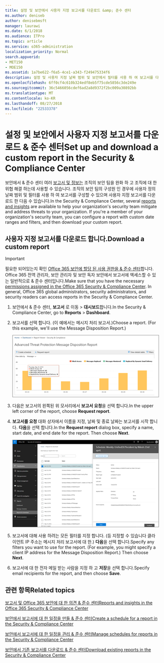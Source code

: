 ```yaml
---
title: 설정 및 보안에서 사용자 지정 보고서를 다운로드 &amp; 준수 센터
ms.author: deniseb
author: denisebmsft
manager: laurawi
ms.date: 6/1/2018
ms.audience: ITPro
ms.topic: article
ms.service: o365-administration
localization_priority: Normal
search.appverid:
- MET150
- MOE150
ms.assetid: 1a7be622-f6a5-4ce1-a343-f249475334f6
description: 설정 및 사용자 지정 날짜 범위 및 보안에서 필터를 사용 하 여 보고서를 다운로드 하는 방법에 알아봅니다 &amp; 준수 센터입니다.
ms.openlocfilehash: 6ff0cf4c610b324edf8eb5f75cde5856c3de249e
ms.sourcegitcommit: 36c5466056cdef6ad2a8d9372f2bc009a30892bb
ms.translationtype: MT
ms.contentlocale: ko-KR
ms.lasthandoff: 08/27/2018
ms.locfileid: "22533378"
---
```

# <a name="set-up-and-download-a-custom-report-in-the-security-amp-compliance-center"></a><span data-ttu-id="6ec92-103">설정 및 보안에서 사용자 지정 보고서를 다운로드 &amp; 준수 센터</span><span class="sxs-lookup"><span data-stu-id="6ec92-103">Set up and download a custom report in the Security &amp; Compliance Center</span></span>

<span data-ttu-id="6ec92-p101">보안에서 &amp; 준수 센터 여러 [보고서 및 정보는](reports-and-insights-in-security-and-compliance.md) 조직의 보안 팀을 완화 하 고 조직에 대 한 위협 해결 하는데 사용할 수 있습니다. 조직의 보안 팀의 구성원 인 경우에 사용자 정의 날짜 범위 및 필터를 사용 하 여 보고서를 구성할 수 있으며 사용자 지정 보고서를 다운로드 한 다음 수 있습니다.</span><span class="sxs-lookup"><span data-stu-id="6ec92-p101">In the Security &amp; Compliance Center, several [reports and insights](reports-and-insights-in-security-and-compliance.md) are available to help your organization's security team mitigate and address threats to your organization. If you're a member of your organization's security team, you can configure a report with custom date ranges and filters, and then download your custom report.</span></span> 
  
## <a name="download-a-custom-report"></a><span data-ttu-id="6ec92-106">사용자 지정 보고서를 다운로드 합니다.</span><span class="sxs-lookup"><span data-stu-id="6ec92-106">Download a custom report</span></span>

> [!IMPORTANT]
> <span data-ttu-id="6ec92-p102">필요한 되어있는지 확인 [Office 365 보안에 할당 된 사용 권한을 &amp; 준수 센터](permissions-in-the-security-and-compliance-center.md)합니다. Office 365 전역 관리자, 보안 관리자 및 보안 독자 보안에서 보고서에 액세스할 수 있는 일반적으로 &amp; 준수 센터입니다.</span><span class="sxs-lookup"><span data-stu-id="6ec92-p102">Make sure that you have the necessary [permissions assigned in the Office 365 Security &amp; Compliance Center](permissions-in-the-security-and-compliance-center.md). In general, Office 365 global administrators, security administrators, and security readers can access reports in the Security &amp; Compliance Center.</span></span> 
  
1. <span data-ttu-id="6ec92-109">보안에서 &amp; 준수 센터, **보고서** 로 이동 \> **대시보드**합니다.</span><span class="sxs-lookup"><span data-stu-id="6ec92-109">In the Security &amp; Compliance Center, go to **Reports** \> **Dashboard**.</span></span>
    
2. <span data-ttu-id="6ec92-p103">보고서를 선택 합니다. (이 예에서는 메시지 처리 보고서.)</span><span class="sxs-lookup"><span data-stu-id="6ec92-p103">Choose a report. (For this example, we'll use the Message Disposition Report.)</span></span>
    
    ![보고서를 다운로드 하려면 보고서 요청을 선택 합니다.](media/b566925d-b9d9-453d-9bdd-f2637c7ba140.png)
  
3. <span data-ttu-id="6ec92-113">다음은 보고서의 왼쪽된 위 모서리에서 **보고서 요청**을 선택 합니다.</span><span class="sxs-lookup"><span data-stu-id="6ec92-113">In the upper left corner of the report, choose **Request report**.</span></span>
    
4. <span data-ttu-id="6ec92-p104">**보고서를 요청** 대화 상자에서 이름을 지정, 날짜 및 종료 날짜는 보고서를 시작 합니다. **다음**을 선택 합니다.</span><span class="sxs-lookup"><span data-stu-id="6ec92-p104">In the **Request report** dialog box, specify a name, start date, and end date for the report. Then choose **Next**.</span></span>
    
    ![보안에서 &amp; 준수 센터 보고서 선택 \> 다운로드에 대 한 보고서](media/65e625f5-c98c-49fc-9c1f-8c80ec8308fd.png)
  
5. <span data-ttu-id="6ec92-p105">보고서에 대해 사용 하려는 모든 필터를 지정 합니다. (등 지정할 수 있습니다 클라이언트 IP 주소는 메시지 처리 보고서에 대 한.) **다음**을 선택 합니다.</span><span class="sxs-lookup"><span data-stu-id="6ec92-p105">Specify any filters you want to use for the report. (For example, you might specify a client IP address for the Message Disposition Report.) Then choose **Next**.</span></span>
    
6. <span data-ttu-id="6ec92-119">보고서에 대 한 전자 메일 받는 사람을 지정 하 고 **저장**을 선택 합니다.</span><span class="sxs-lookup"><span data-stu-id="6ec92-119">Specify email recipients for the report, and then choose **Save**.</span></span>
    
## <a name="related-topics"></a><span data-ttu-id="6ec92-120">관련 항목</span><span class="sxs-lookup"><span data-stu-id="6ec92-120">Related topics</span></span>

[<span data-ttu-id="6ec92-121">보고서 및 Office 365 보안에 대 한 의견 &amp; 준수 센터</span><span class="sxs-lookup"><span data-stu-id="6ec92-121">Reports and insights in the Office 365 Security &amp; Compliance Center</span></span>](reports-and-insights-in-security-and-compliance.md)
  
[<span data-ttu-id="6ec92-122">보안에서 보고서에 대 한 일정을 만들 &amp; 준수 센터</span><span class="sxs-lookup"><span data-stu-id="6ec92-122">Create a schedule for a report in the Security &amp; Compliance Center</span></span>](create-a-schedule-for-a-report.md)
  
[<span data-ttu-id="6ec92-123">보안에서 보고서에 대 한 일정을 관리 &amp; 준수 센터</span><span class="sxs-lookup"><span data-stu-id="6ec92-123">Manage schedules for reports in the Security &amp; Compliance Center</span></span>](manage-schedules-for-multiple-reports.md)
  
[<span data-ttu-id="6ec92-124">보안에서 기존 보고서를 다운로드 &amp; 준수 센터</span><span class="sxs-lookup"><span data-stu-id="6ec92-124">Download existing reports in the Security &amp; Compliance Center</span></span>](download-existing-reports.md)
  

